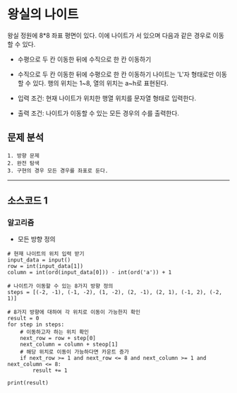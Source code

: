 # 왕실의 나이트

왕실 정원에 8*8 좌표 평면이 있다. 이에 나이트가 서 있으며 다음과 같은 경우로 이동할 수 있다.
* 수평으로 두 칸 이동한 뒤에 수직으로 한 칸 이동하기
* 수직으로 두 칸 이동한 뒤에 수평으로 한 칸 이동하기
나이트는 'L'자 형태로만 이동할 수 있다. 행의 위치는 1~8, 열의 위치는 a~h로 표현된다.

* 입력 조건: 현재 나이트가 위치한 행열 위치를 문자열 형태로 입력한다.
* 출력 조건: 나이트가 이동할 수 있는 모든 경우의 수를 출력한다. 

## 문제 분석
~~~
1. 방향 문제
2. 완전 탐색
3. 구현의 경우 모든 경우를 좌표로 둔다. 
~~~

---

## 소스코드 1

### 알고리즘
* 모든 방향 정의


~~~
# 현재 나이트의 위치 입력 받기
input_data = input()
row = int(input_data[1])
column = int(ord(input_data[0])) - int(ord('a')) + 1

# 나이트가 이동할 수 있는 8가지 방향 정의
steps = [(-2, -1), (-1, -2), (1, -2), (2, -1), (2, 1), (-1, 2), (-2, 1)]

# 8가지 방향에 대하여 각 위치로 이동이 가능한지 확인
result = 0
for step in steps:
    # 이동하고자 하는 위치 확인
    next_row = row + step[0]
    next_column = column + steop[1]
    # 해당 위치로 이동이 가능하다면 카운트 증가
    if next_row >= 1 and next_row <= 8 and next_column >= 1 and next_column <= 8:
        result += 1

print(result)
~~~